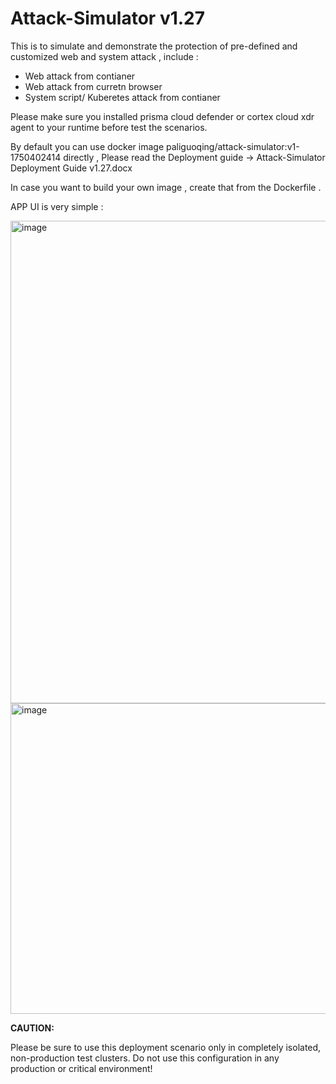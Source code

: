 # Attack-Simulator v1.27

This is to simulate and demonstrate the protection of pre-defined and customized web and system attack , include : 

- Web attack from contianer
- Web attack from curretn browser
- System script/ Kuberetes attack from contianer

Please make sure you installed prisma cloud defender or cortex cloud xdr agent to your runtime before test the scenarios. 

By default you can use docker image paliguoqing/attack-simulator:v1-1750402414 directly , Please read the Deployment guide -> Attack-Simulator Deployment Guide v1.27.docx

In case you want to build your own image , create that from the Dockerfile . 

APP UI is very simple :

<img width="1482" height="772" alt="image" src="https://github.com/user-attachments/assets/eca39a00-9013-41f2-bb63-f2cf269dacdd" />

<img width="1457" height="497" alt="image" src="https://github.com/user-attachments/assets/81917cd1-4e21-49f2-864e-f8034c29e10d" />

**CAUTION:**

Please be sure to use this deployment scenario only in completely isolated, non-production test clusters. Do not use this configuration in any production or critical environment!
